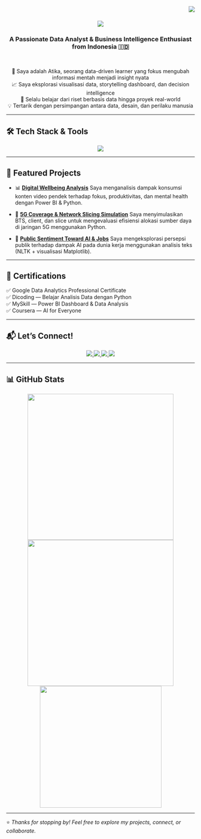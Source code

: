 <img align="right" src="https://visitor-badge.laobi.icu/badge?page_id=atikfriana.atikfriana" />

<h1 align="center">
  <img src="https://readme-typing-svg.herokuapp.com/?font=Righteous&size=35&color=00C851&center=true&vCenter=true&width=500&height=70&duration=4000&lines=Hi+There!+👋;+I'm+Atika+Arifiana!;" />
</h1>

<h3 align="center">A Passionate Data Analyst & Business Intelligence Enthusiast from Indonesia 🇮🇩</h3>

<br/>

<div align="center">

🎯 Saya adalah Atika, seorang data-driven learner yang fokus mengubah informasi mentah menjadi insight nyata  
📈 Saya eksplorasi visualisasi data, storytelling dashboard, dan decision intelligence  
🌱 Selalu belajar dari riset berbasis data hingga proyek real-world  
💡 Tertarik dengan persimpangan antara data, desain, dan perilaku manusia  

</div>

---

## 🛠️ Tech Stack & Tools

<div align="center">
  <img src="https://skillicons.dev/icons?i=python,sql,excel,powerbi,tableau,mysql,github,vscode,figma,googleanalytics,trello,lookerstudio" />
</div>

---

## 📂 Featured Projects

* 📊 [**Digital Wellbeing Analysis**](https://github.com/atikfriana/digital-wellbeing-analysis)
  Saya menganalisis dampak konsumsi konten video pendek terhadap fokus, produktivitas, dan mental health dengan Power BI & Python.

* 📡 [**5G Coverage & Network Slicing Simulation**](https://github.com/atikfriana/network-slicing-5g-python/tree/main)
  Saya menyimulasikan BTS, client, dan slice untuk mengevaluasi efisiensi alokasi sumber daya di jaringan 5G menggunakan Python.

* 🧠 [**Public Sentiment Toward AI & Jobs**](https://github.com/atikfriana/sentiment-ai-vs-jobs)
  Saya mengeksplorasi persepsi publik terhadap dampak AI pada dunia kerja menggunakan analisis teks (NLTK + visualisasi Matplotlib).

---

## 📜 Certifications

✅ Google Data Analytics Professional Certificate  
✅ Dicoding — Belajar Analisis Data dengan Python  
✅ MySkill — Power BI Dashboard & Data Analysis  
✅ Coursera — AI for Everyone

---

## 📬 Let’s Connect!

<div align="center">
  <a href="mailto:atikafit.arifiana@gmail.com">
    <img src="https://img.shields.io/badge/Gmail-333333?style=for-the-badge&logo=gmail&logoColor=red" />
  </a>
  <a href="https://linkedin.com/in/atika-arifiana" target="_blank">
    <img src="https://img.shields.io/badge/LinkedIn-0077B5?style=for-the-badge&logo=linkedin&logoColor=white" />
  </a>
  <a href="https://www.behance.net/gallery/230035189/Portfolio-Atika-Fitria-Arifiana" target="_blank">
    <img src="https://img.shields.io/badge/Portfolio-FF5722?style=for-the-badge&logo=todoist&logoColor=white" />
  </a>
  <a href="https://github.com/atikfriana" target="_blank">
    <img src="https://img.shields.io/badge/GitHub-000000?style=for-the-badge&logo=github&logoColor=white" />
  </a>
</div>

---

## 📊 GitHub Stats

<div align="center">
  <img width=390 src="https://github-readme-streak-stats-salesp07.vercel.app/?user=atikfriana&count_private=true&theme=radical&border_radius=10" />
  <img width=390 src="https://github-readme-stats.vercel.app/api?username=atikfriana&show_icons=true&count_private=true&theme=radical&border_radius=10" />
  <br/>
  <img width=325 src="https://github-readme-stats.vercel.app/api/top-langs/?username=atikfriana&layout=compact&langs_count=8&theme=radical&border_radius=10" />
</div>

---

⭐️ *Thanks for stopping by! Feel free to explore my projects, connect, or collaborate.*
